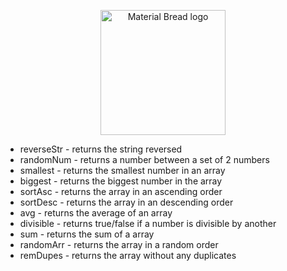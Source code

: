 <p align="center">
  <img width="200" src="https://media.npr.org/assets/img/2017/10/12/trh_manipulation_artwork1-66f2affbe9b4b5259973faa31b24a17baa6963ca-s1200.jpg" alt="Material Bread logo">
</p>

- reverseStr - returns the string reversed
- randomNum - returns a number between a set of 2 numbers
- smallest - returns the smallest number in an array
- biggest - returns the biggest number in the array
- sortAsc - returns the array in an ascending order
- sortDesc - returns the array in an descending order
- avg - returns the average of an array
- divisible - returns true/false if a number is divisible by another
- sum - returns the sum of a array
- randomArr - returns the array in a random order
- remDupes - returns the array without any duplicates
